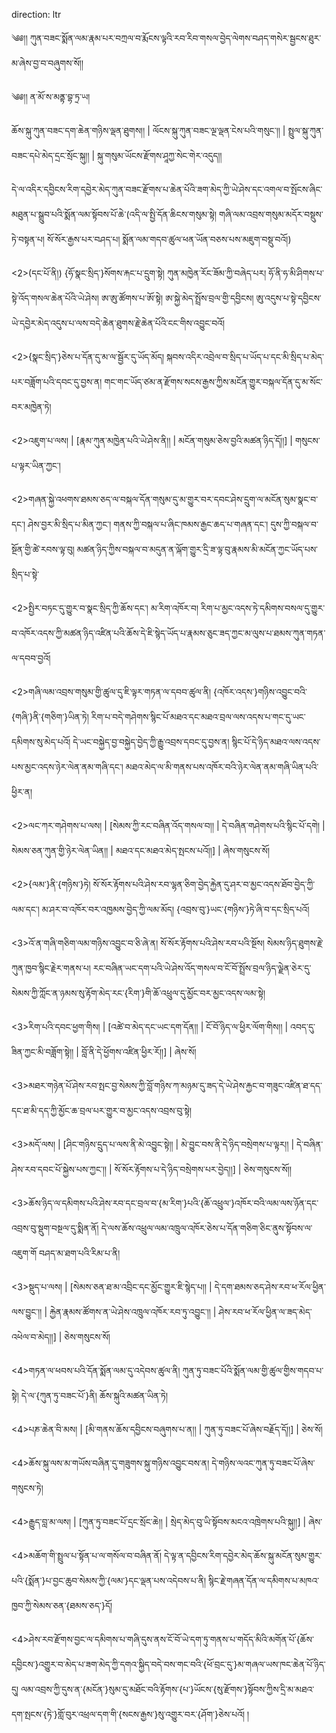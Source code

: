 direction: ltr

༄༅།། ཀུན་བཟང་སྨོན་ལམ་རྣམ་པར་བཀྲལ་བ་རྨོངས་ལྟའི་རབ་རིབ་གསལ་བྱེད་ལེགས་བཤད་གསེར་སྦྱངས་ཐུར་མ་ཞེས་བྱ་བ་བཞུགས་སོ།། 

༄༅།། ན་མོ་ས་མནྟ་བྷ་ཏྲ་ཡ། 

ཆོས་སྐུ་ཀུན་བཟང་དག་ཆེན་གཉིས་ལྡན་ཐུགས།། | ལོངས་སྐུ་ཀུན་བཟང་ལྔ་ལྡན་ངེས་པའི་གསུང་།། | སྤྲུལ་སྐུ་ཀུན་བཟང་དཔེ་མེད་དྲང་སྲོང་སྐུ།། | སྐུ་གསུམ་ཡོངས་རྫོགས་ཤཱཀྱ་སེང་གེར་འདུད།།

དེ་ལ་འདིར་དབྱིངས་རིག་དབྱེར་མེད་ཀུན་བཟང་རྫོགས་པ་ཆེན་པོའི་ཟག་མེད་ཀྱི་ཡེ་ཤེས་དང་འགལ་བ་སྤོངས་ཞིང་མཐུན་པ་སྒྲུབ་པའི་སྨོན་ལམ་སྟོབས་པོ་ཆེ་(འདི་ལ་སྤྱི་དོན་ཆིངས་གསུམ་སྟེ། གཞི་ལམ་འབྲས་གསུམ་མདོར་བསྡུས་ཏེ་བསྟན་པ། སོ་སོར་རྒྱས་པར་བཤད་པ། སྨོན་ལམ་གདབ་ཚུལ་ཕན་ཡོན་བཅས་པས་མཇུག་བསྡུ་བའོ།)

<2>(དང་པོ་ནི།) {ཧོ་སྣང་སྲིད་}སོགས་རྐང་པ་དྲུག་སྟེ།  ཀུན་མཁྱེན་རོང་ཟོམ་ཀྱི་བཞེད་པར། ཧོ་ནི་ཧ་མི་ཤིགས་པ་སྟེ་འོད་གསལ་ཆེན་པོའི་ཡེ་ཤེས། ཨ་ཨུ་ཚོགས་པ་ཨོ་སྟེ། ཨ་སྐྱེ་མེད་སྤྲོས་བྲལ་གྱི་དབྱིངས། ཨུ་འདུས་པ་སྟེ་དབྱིངས་ཡེ་དབྱེར་མེད་འདུས་པ་ལས་བདེ་ཆེན་ཐུགས་རྗེ་ཆེན་པོའི་ངང་གིས་འབྱུང་བའོ། 

<2>{སྣང་སྲིད་}ཅེས་པ་དོན་དུ་མ་ལ་སྦྱོར་དུ་ཡོད་མོད། སྐབས་འདིར་འབྲེལ་བ་སྲིད་པ་ཡོད་པ་དང་མི་སྲིད་པ་མེད་པར་བཟློག་པའི་དབང་དུ་བྱས་ན། གང་གང་ཡོད་ཙམ་ན་རྫོགས་སངས་རྒྱས་ཀྱིས་མངོན་གྱུར་བསྐལ་དོན་དུ་མ་སོང་བར་མཁྱེན་ཏེ། 

<2>འཇུག་པ་ལས། | [རྣམ་ཀུན་མཁྱེན་པའི་ཡེ་ཤེས་ནི།། | མངོན་གསུམ་ཅེས་བྱའི་མཚན་ཉིད་དོ།།] | གསུངས་པ་ལྟར་ཡིན་ཀྱང་།

<2>གཞན་སྐྱེ་འཕགས་ཐམས་ཅད་ལ་བསྐལ་དོན་གསུམ་དུ་མ་གྱུར་བར་དབང་ཤེས་དྲུག་ལ་མངོན་སུམ་སྣང་བ་དང་། ཤེས་བྱར་མི་སྲིད་པ་མིན་ཀྱང་། གནས་ཀྱི་བསྐལ་པ་ཞིང་ཁམས་རྒྱང་ཆད་པ་གཞན་དང་། དུས་ཀྱི་བསྐལ་བ་སྔོན་གྱི་ཚེ་ཪབས་ལྟ་བུ། མཚན་ཉིད་ཀྱིས་བསྐལ་བ་མདུན་ན་ལྐོག་གྱུར་དྲི་ཟ་ལྟ་བུ་རྣམས་མི་མངོན་ཀྱང་ཡོད་པས་སྲིད་པ་སྟེ་

<2>སྤྱིར་བཏང་དུ་གྱུར་བ་སྣང་སྲིད་ཀྱི་ཆོས་དང་། མ་རིག་འཁོར་བ། རིག་པ་མྱང་འདས་ཏེ་དམིགས་བསལ་དུ་གྱུར་བ་འཁོར་འདས་ཀྱི་མཚན་ཉིད་འཛིན་པའི་ཆོས་དེ་ཇི་སྙེད་ཡོད་པ་རྣམས་ཅུང་ཟད་ཀྱང་མ་ལུས་པ་ཐམས་ཀུན་གཏན་ལ་དབབ་བྱའོ། 

<2>གཞི་ལམ་འབྲས་གསུམ་གྱི་ཚུལ་དུ་ཇི་ལྟར་གཏན་ལ་དབབ་ཚུལ་ནི། {འཁོར་འདས་}གཉིས་འབྱུང་བའི་{གཞི་}ནི་{གཅིག་}ཡིན་ཏེ། རིག་པ་བདེ་གཤེགས་སྙིང་པོ་མཐའ་དང་མཐའ་བྲལ་ལས་འདས་པ་གང་དུ་ཡང་དམིགས་སུ་མེད་པའོ། དེ་ཡང་བསྐྱེད་བྱ་བསྐྱེད་བྱེད་ཀྱི་རྒྱུ་འབྲས་དབང་དུ་བྱས་ན། སྙིང་པོ་དེ་ཉིད་མཐའ་ལས་འདས་པས་མྱང་འདས་ཉེར་ལེན་ནམ་གཞི་དང་། མཐའ་མེད་ལ་མི་གནས་པས་འཁོར་བའི་ཉེར་ལེན་ནམ་གཞི་ཡིན་པའི་ཕྱིར་ན། 

<2>ལང་ཀར་གཤེགས་པ་ལས། | [སེམས་ཀྱི་རང་བཞིན་འོད་གསལ་བ།། | དེ་བཞིན་གཤེགས་པའི་སྙིང་པོ་དགེ། | སེམས་ཅན་ཀུན་གྱི་ཉེར་ལེན་ཡིན།། | མཐའ་དང་མཐའ་མེད་སྤངས་པའོ།།] | ཞེས་གསུངས་སོ། 

<2>{ལམ་}ནི་{གཉིས་}ཏེ། སོ་སོར་རྟོགས་པའི་ཤེས་རབ་ལྷན་ཅིག་བྱེད་རྐྱེན་དུ་ཤར་བ་མྱང་འདས་ཐོབ་བྱེད་ཀྱི་ལམ་དང་། མ་ཤར་བ་འཁོར་བར་འཁྱམས་བྱེད་ཀྱི་ལམ་མོད། {འབྲས་བུ་}ཡང་{གཉིས་}ཏེ་ཞི་བ་དང་སྲིད་པའོ། 

<3>འོ་ན་གཞི་གཅིག་ལམ་གཉིས་འབྱུང་བ་ཅི་ཞེ་ན། སོ་སོར་རྟོགས་པའི་ཤེས་རབ་པའི་སྔོས། སེམས་ཉིད་ཐུགས་རྗེ་ཀུན་ཁྱབ་སྙིང་རྗེར་གནས་པ། རང་བཞིན་ཡང་དག་པའི་ཡེ་ཤེས་འོད་གསལ་བ་ངོ་བོ་སྤྲོས་བྲལ་ཉིད་ལྗེན་ཅེར་དུ་སེམས་ཀྱི་ཀློང་ན་ཉམས་སུ་རྟོག་མེད་རང་{རིག་}གི་ཆོ་འཕྲུལ་དུ་མྱོང་བར་མྱང་འདས་ལམ་སྟེ། 

<3>རིག་པའི་དབང་ཕྱག་གིས། | [འཚེ་བ་མེད་དང་ཡང་དག་དོན།། | ངོ་བོ་ཉིད་ལ་ཕྱིར་ལོག་གིས།། | འབད་དུ་ཟིན་ཀྱང་མི་བཟློག་སྟེ།། | བློ་ནི་དེ་ཕྱོགས་འཛིན་ཕྱིར་རོ།།] | ཞེས་སོ།

<3>མཐར་གཉེན་པོ་ཤེས་རབ་སྤང་བྱ་སེམས་ཀྱི་བློ་གཉིས་ཀ་མཉམ་དུ་ཟད་དེ་ཡེ་ཤེས་རྐྱང་བ་གཟུང་འཛིན་ཐ་དད་དང་ཐ་མི་དད་ཀྱི་མྱོང་ཆ་བྲལ་པར་གྱུར་བ་མྱང་འདས་འབྲས་བུ་སྟེ། 

<3>མདོ་ལས། | [ཤིང་གཉིས་དྲུད་པ་ལས་ནི་མེ་འབྱུང་སྟེ།། | མེ་བྱུང་བས་ནི་དེ་ཉིད་བསྲེགས་པ་ལྟར།། | དེ་བཞིན་ཤེས་རབ་དབང་པོ་སྐྱེས་པས་ཀྱང་།། | སོ་སོར་རྟོགས་པ་དེ་ཉིད་བསྲེགས་པར་བྱེད།།] | ཅེས་གསུངས་སོ།།

<3>ཆོས་ཉིད་ལ་དམིགས་པའི་ཤེས་རབ་དང་བྲལ་བ་{མ་རིག་}པའི་{ཆོ་འཕྲུལ་}འཁོར་བའི་ལམ་ལས་ཉོན་དང་འབྲས་བུ་སྡུག་བསྔལ་དུ་སྨིན་ནོ། དེ་ལས་ཆོས་འཕྲུལ་ལམ་འཁྲུལ་འཁོར་ཅེས་པ་དོན་གཅིག་ཅིང་ནུས་སྟོབས་ལ་འཇུག་གོ བཤད་མ་ཐག་པའི་རིམ་པ་ནི། 

<3>སྡུད་པ་ལས། | [སེམས་ཅན་ཐ་མ་འབྲིང་དང་མྱོང་གྱུར་ཇི་སྙེད་པ།། | དེ་དག་ཐམས་ཅད་ཤེས་རབ་ཕ་རོལ་ཕྱིན་ལས་བྱུང་།། | རྐྱེན་རྣམས་ཚོགས་ན་ཡེ་ཤེས་འཁྲུལ་འཁོར་རབ་ཏུ་འབྱུང་།། | ཤེས་རབ་ཕ་རོལ་ཕྱིན་ལ་ཟད་མེད་འཕེལ་བ་མེད།།] | ཅེས་གསུངས་སོ།

<4>གཏན་ལ་ཕབས་པའི་དོན་སྨོན་ལམ་དུ་འདེབས་ཚུལ་ནི། ཀུན་ཏུ་བཟང་པོའི་སྨོན་ལམ་གྱི་ཚུལ་གྱིས་གདབ་པ་སྟེ། དེ་ལ་{ཀུན་ཏུ་བཟང་པོ་}ནི། ཆོས་སྐུའི་མཚན་ཡིན་ཏེ། 

<4>པཎ་ཆེན་བི་མས། | [མི་གནས་ཆོས་དབྱིངས་བཞུགས་པ་ན།། | ཀུན་ཏུ་བཟང་པོ་ཞེས་བརྗོད་དོ།།] | ཅེས་སོ།

<4>ཆོས་སྐུ་ལས་མ་གཡོས་བཞིན་དུ་གཟུགས་སྐུ་གཉིས་འབྱུང་བས་ན། དེ་གཉིས་ལའང་ཀུན་ཏུ་བཟང་པོ་ཞེས་གསུངས་ཏེ། 

<4>རྒྱུད་བླ་མ་ལས། | [ཀུན་ཏུ་བཟང་པོ་དྲང་སྲོང་ཆེ།། | སྲེད་མེད་བུ་ཡི་སྟོབས་མངའ་འཁྲེགས་པའི་སྐུ།།] | ཞེས་

<4>མཆོག་གི་སྤྲུལ་པ་སྟོན་པ་ལ་གསོལ་བ་བཞིན་ནོ། དེ་ལྟ་ན་དབྱིངས་རིག་དབྱེར་མེད་ཆོས་སྐུ་མངོན་སུམ་གྱུར་པའི་{སྨོན་}པ་བྱང་ཆུབ་སེམས་ཀྱི་{ལམ་}དང་ལྡན་པས་འདེབས་པ་ནི། སྙིང་རྗེ་གཞན་དོན་ལ་དམིགས་པ་མཁའ་ཁྱབ་ཀྱི་སེམས་ཅན་{ཐམས་ཅད་}དོ། 

<4>ཤེས་རབ་རྫོགས་བྱང་ལ་དམིགས་པ་གཞི་དུས་ནས་ངོ་བོ་ཡེ་དག་ཏུ་གནས་པ་གདོད་མིའི་མགོན་པོ་{ཆོས་དབྱིངས་}འགྱུར་བ་མེད་པ་ཟག་མེད་ཀྱི་དགའ་སྐྱིད་བདེ་བས་གང་བའི་{ཕོ་བྲང་དུ་}མ་གཞལ་ཡས་ཁང་ཆེན་པོ་ཉིད་དུ། ལམ་འབྲས་ཀྱི་དུས་ན་{མངོན་}སུམ་དུ་མཐོང་བའི་རྟོགས་{པ་}ཡོངས་{སུ་རྫོགས་}སྟོབས་ཀྱིས་དྲི་མ་མཐའ་དག་སྤངས་{ཏེ་}གློ་བུར་འཕྲལ་དག་གི་{སངས་རྒྱས་}སུ་འགྱུར་བར་{ཤོག་}ཅེས་པའོ། །

